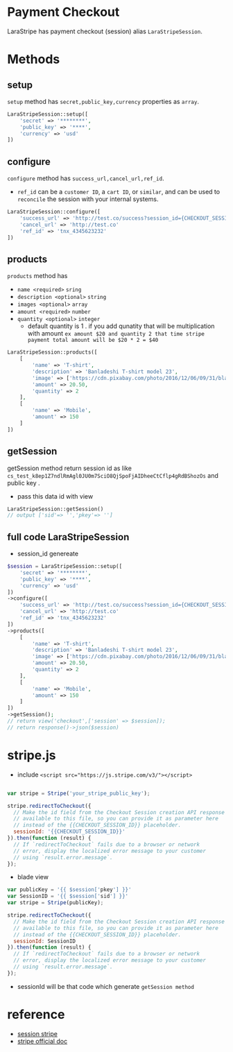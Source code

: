 # Payment Checkout

LaraStripe has payment checkout (session) alias `LaraStripeSession`.

# Methods

## setup

`setup` method has `secret,public_key,currency` properties as `array`.

```php
LaraStripeSession::setup([
    'secret' => '********',
    'public_key' => '****',
    'currency' => 'usd'
])
```

## configure

`configure` method has `success_url,cancel_url,ref_id`.

* `ref_id` can be a `customer ID`, a `cart ID`, or `similar`, and can be used to `reconcile` the session with your internal systems.

```php
LaraStripeSession::configure([
    'success_url' => 'http://test.co/success?session_id={CHECKOUT_SESSION_ID}',
    'cancel_url' => 'http://test.co'
    'ref_id' => 'tnx_4345623232'
])
```

## products

`products` method has
*  `name <required>` `sring`
* `description <optional>`  `string`
*  `images <optional>` `array`
*  `amount <required>` `number`
*  `quantity <optional>` `integer`
    * default quantity is 1 . if you add qunatity that will be multiplication with amount `ex amount $20 and quantity 2 that time stripe payment total amount will be $20 * 2 = $40`


```php
LaraStripeSession::products([
    [
        'name' => 'T-shirt',
        'description' => 'Banladeshi T-shirt model 23',
        'image' => ['https://cdn.pixabay.com/photo/2016/12/06/09/31/blank-1886008_960_720.png'],
        'amount' => 20.50,
        'quantity' => 2
    ],
    [
        'name' => 'Mobile',
        'amount' => 150
    ]
])
```

## getSession

getSession method return session id as like `cs_test_k8ep1Z7ndlRmAgl0JU0m7SciO8QjSpoFjAIDheeCtCflp4gRdBShozOs` and public key .

* pass this data id with view

```php
LaraStripeSession::getSession()
// output ['sid'=> '','pkey'=> '']
```

## full code LaraStripeSession

* session_id genereate

```php
$session = LaraStripeSession::setup([
    'secret' => '********',
    'public_key' => '****',
    'currency' => 'usd'
])
->configure([
    'success_url' => 'http://test.co/success?session_id={CHECKOUT_SESSION_ID}',
    'cancel_url' => 'http://test.co'
    'ref_id' => 'tnx_4345623232'
])
->products([
    [
        'name' => 'T-shirt',
        'description' => 'Banladeshi T-shirt model 23',
        'image' => ['https://cdn.pixabay.com/photo/2016/12/06/09/31/blank-1886008_960_720.png'],
        'amount' => 20.50,
        'quantity' => 2
    ],
    [
        'name' => 'Mobile',
        'amount' => 150
    ]
])
->getSession();
// return view('checkout',['session' => $session]);
// return response()->json($session)
```

# stripe.js

* include `<script src="https://js.stripe.com/v3/"></script>`

```js

var stripe = Stripe('your_stripe_public_key');

stripe.redirectToCheckout({
  // Make the id field from the Checkout Session creation API response
  // available to this file, so you can provide it as parameter here
  // instead of the {{CHECKOUT_SESSION_ID}} placeholder.
  sessionId: '{{CHECKOUT_SESSION_ID}}'
}).then(function (result) {
  // If `redirectToCheckout` fails due to a browser or network
  // error, display the localized error message to your customer
  // using `result.error.message`.
});
```

* blade view

```js
var publicKey = '{{ $session['pkey'] }}'
var SessionID = '{{ $session['sid'] }}'
var stripe = Stripe(publicKey);

stripe.redirectToCheckout({
  // Make the id field from the Checkout Session creation API response
  // available to this file, so you can provide it as parameter here
  // instead of the {{CHECKOUT_SESSION_ID}} placeholder.
  sessionId: SessionID
}).then(function (result) {
  // If `redirectToCheckout` fails due to a browser or network
  // error, display the localized error message to your customer
  // using `result.error.message`.
});
```



* sessionId will be that code which generate  `getSession method`


# reference

* [session stripe](https://stripe.com/docs/api/checkout/sessions/object#checkout_session_object-id)
* [stripe official doc](https://stripe.com/payments/checkout)

